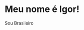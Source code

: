 <!DOCTYPE html>
<html lang="pt-BR">
  <head>
    <meta charset="UTF-8">
  </head>
  <body>
    <div class="content">
    <h1 color="blue" class="titulo">Meu nome é Igor!</h1>
    <p class="description-country">Sou Brasileiro</p>
    </div>
  </body>
</html>
